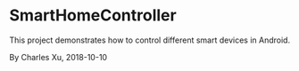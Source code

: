 # SmartHomeController
This project demonstrates how to control different smart devices in Android.

By Charles Xu, 2018-10-10
